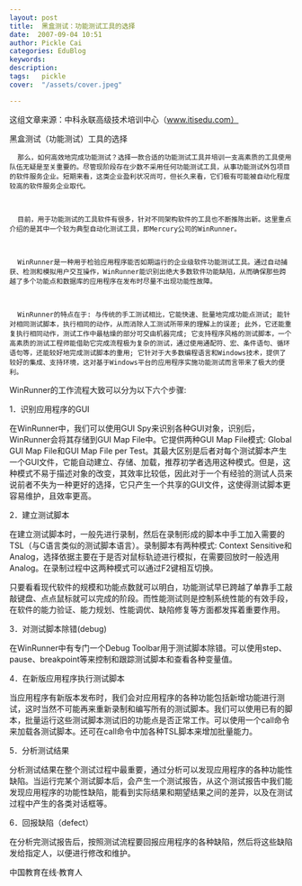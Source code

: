 ```yaml
---
layout: post  
title:  黑盒测试：功能测试工具的选择  
date:  2007-09-04 10:51  
author: Pickle Cai  
categories: EduBlog  
keywords: 
description:   
tags:	pickle   
cover:  "/assets/cover.jpeg"  

---  
```

    
这组文章来源：中科永联高级技术培训中心（www.itisedu.com）



黑盒测试（功能测试）工具的选择 

      那么，如何高效地完成功能测试？选择一款合适的功能测试工具并培训一支高素质的工具使用队伍无疑是至关重要的。尽管现阶段存在少数不采用任何功能测试工具，从事功能测试外包项目的软件服务企业。短期来看，这类企业盈利状况尚可，但长久来看，它们极有可能被自动化程度较高的软件服务企业取代。 



      目前，用于功能测试的工具软件有很多，针对不同架构软件的工具也不断推陈出新。这里重点介绍的是其中一个较为典型自动化测试工具，即Mercury公司的WinRunner。 



      WinRunner是一种用于检验应用程序能否如期运行的企业级软件功能测试工具。通过自动捕获、检测和模拟用户交互操作，WinRunner能识别出绝大多数软件功能缺陷，从而确保那些跨越了多个功能点和数据库的应用程序在发布时尽量不出现功能性故障。 



      WinRunner的特点在于: 与传统的手工测试相比，它能快速、批量地完成功能点测试; 能针对相同测试脚本，执行相同的动作，从而消除人工测试所带来的理解上的误差; 此外，它还能重复执行相同动作，测试工作中最枯燥的部分可交由机器完成; 它支持程序风格的测试脚本，一个高素质的测试工程师能借助它完成流程极为复杂的测试，通过使用通配符、宏、条件语句、循环语句等，还能较好地完成测试脚本的重用; 它针对于大多数编程语言和Windows技术，提供了较好的集成、支持环境，这对基于Windows平台的应用程序实施功能测试而言带来了极大的便利。 



WinRunner的工作流程大致可以分为以下六个步骤: 



1．识别应用程序的GUI 



在WinRunner中，我们可以使用GUI Spy来识别各种GUI对象，识别后，WinRunner会将其存储到GUI Map File中。它提供两种GUI Map File模式: Global GUI Map File和GUI Map File per Test。其最大区别是后者对每个测试脚本产生一个GUI文件，它能自动建立、存储、加载，推荐初学者选用这种模式。但是，这种模式不易于描述对象的改变，其效率比较低，因此对于一个有经验的测试人员来说前者不失为一种更好的选择，它只产生一个共享的GUI文件，这使得测试脚本更容易维护，且效率更高。 



2．建立测试脚本 



在建立测试脚本时，一般先进行录制，然后在录制形成的脚本中手工加入需要的TSL（与C语言类似的测试脚本语言）。录制脚本有两种模式: Context Sensitive和Analog，选择依据主要在于是否对鼠标轨迹进行模拟，在需要回放时一般选用Analog。在录制过程中这两种模式可以通过F2键相互切换。 



只要看看现代软件的规模和功能点数就可以明白，功能测试早已跨越了单靠手工敲敲键盘、点点鼠标就可以完成的阶段。而性能测试则是控制系统性能的有效手段，在软件的能力验证、能力规划、性能调优、缺陷修复等方面都发挥着重要作用。 



3．对测试脚本除错(debug) 



在WinRunner中有专门一个Debug Toolbar用于测试脚本除错。可以使用step、pause、breakpoint等来控制和跟踪测试脚本和查看各种变量值。 



4．在新版应用程序执行测试脚本 



当应用程序有新版本发布时，我们会对应用程序的各种功能包括新增功能进行测试，这时当然不可能再来重新录制和编写所有的测试脚本。我们可以使用已有的脚本，批量运行这些测试脚本测试旧的功能点是否正常工作。可以使用一个call命令来加载各测试脚本。还可在call命令中加各种TSL脚本来增加批量能力。 



5．分析测试结果 



分析测试结果在整个测试过程中最重要，通过分析可以发现应用程序的各种功能性缺陷。当运行完某个测试脚本后，会产生一个测试报告，从这个测试报告中我们能发现应用程序的功能性缺陷，能看到实际结果和期望结果之间的差异，以及在测试过程中产生的各类对话框等。 



6．回报缺陷（defect） 



在分析完测试报告后，按照测试流程要回报应用程序的各种缺陷，然后将这些缺陷发给指定人，以便进行修改和维护。



		    
 中国教育在线·教育人

